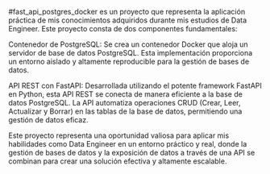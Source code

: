 #fast_api_postgres_docker es un proyecto que representa la aplicación práctica de mis conocimientos adquiridos durante mis estudios de Data Engineer. Este proyecto consta de dos componentes fundamentales:

Contenedor de PostgreSQL: Se crea un contenedor Docker que aloja un servidor de base de datos PostgreSQL. Esta implementación proporciona un entorno aislado y altamente reproducible para la gestión de bases de datos.

API REST con FastAPI: Desarrollada utilizando el potente framework FastAPI en Python, esta API REST se conecta de manera eficiente a la base de datos PostgreSQL. La API automatiza operaciones CRUD (Crear, Leer, Actualizar y Borrar) en las tablas de la base de datos, permitiendo una gestión de datos eficaz.

Este proyecto representa una oportunidad valiosa para aplicar mis habilidades como Data Engineer en un entorno práctico y real, donde la gestión de bases de datos y la exposición de datos a través de una API se combinan para crear una solución efectiva y altamente escalable.